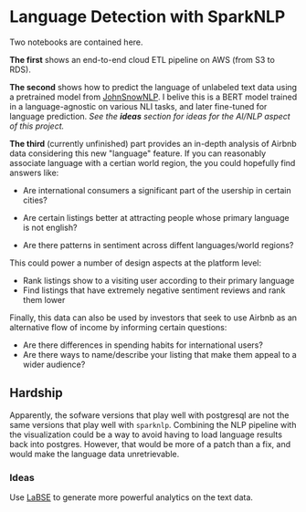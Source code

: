 # Language Detection with SparkNLP

Two notebooks are contained here. 

**The first** shows an end-to-end cloud ETL pipeline on AWS
(from S3 to RDS).


**The second** shows how to predict the language
of unlabeled text data using a pretrained model from
[JohnSnowNLP](https://github.com/JohnSnowLabs/spark-nlp).
I belive this is a BERT model trained in a language-agnostic
on various NLI tasks, and later fine-tuned for language prediction.
*See the **ideas** section for ideas for the AI/NLP aspect of this project.*


**The third** (currently unfinished) part provides an
in-depth analysis of Airbnb data considering this new
"language" feature. If you can reasonably associate language
with a certian world region, the you could hopefully find answers like:

- Are international consumers a significant part of the usership in
certain cities?

- Are certain listings better at attracting people whose primary
language is not english?

- Are there patterns in sentiment across diffent languages/world regions?

This could power a number of design aspects at the platform level:

- Rank listings show to a visiting user according to their primary language
- Find listings that have extremely negative sentiment reviews
and rank them lower

Finally, this data can also be used by investors that seek to use Airbnb
as an alternative flow of income by informing certain questions:

- Are there differences in spending habits for international users?
- Are there ways to name/describe your listing that make them appeal
to a wider audience?

## Hardship

Apparently, the sofware versions that play well
with postgresql are not the same versions that
play well with `sparknlp`. Combining the NLP pipeline with the
visualization could be a way to avoid having to load language results
back into postgres. However, that would be more of a patch than a fix, and
would make the language data unretrievable.

### Ideas

Use [LaBSE](https://ai.googleblog.com/2020/08/language-agnostic-bert-sentence.html) to generate more
powerful analytics on the text data.
